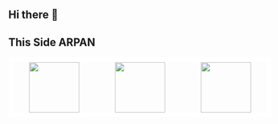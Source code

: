 ## Hi there 👋

<!--
**arpan2233/arpan2233** is a ✨ _special_ ✨ repository because its `README.md` (this file) appears on your GitHub profile.

Here are some ideas to get you started:

- 🔭 I’m currently working on ...
- 🌱 I’m currently learning ...
- 👯 I’m looking to collaborate on ...
- 🤔 I’m looking for help with ...
- 💬 Ask me about ...
- 📫 How to reach me: ...
- 😄 Pronouns: ...
- ⚡ Fun fact: ...
-->
## This Side ARPAN
<div style="display: flex; width: 100%; gap: 10px; justify-content: space-around; border: 10px solid white;">
    <img style="width: 100px;  height:100px;" src="https://assets.leetcode.com/static_assets/marketing/2024-50-lg.png"/>
    <img style="width: 100px;  height:100px;" src="https://assets.leetcode.com/static_assets/marketing/2024-100-lg.png">
    <img style="width: 100px;  height:100px;" src="https://leetcode.com/static/images/badges/dcc-2024-3.png">
</div>
